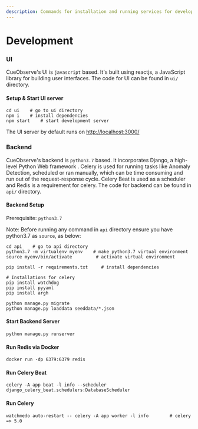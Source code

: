 ```yaml
---
description: Commands for installation and running services for development
---
```


# Development

### UI 

CueObserve's UI is `javascript` based. It's built using reactjs, a JavaScript library for building user interfaces. The code for UI can be found in `ui/` directory.

#### Setup & Start UI server

```text
cd ui    # go to ui directory
npm i    # install dependencies
npm start    # start development server
```

The UI server by default runs on [http://localhost:3000/](https://reactjs.org/)

### Backend 

CueObserve's backend is `python3.7` based. It incorporates Django, a high-level Python Web framework .  Celery is used for running tasks like Anomaly Detection, scheduled or ran manually, which can be time consuming and run out of the request-response cycle. Celery Beat is used as a scheduler and Redis is a requirement for celery. The code for backend can be found in `api/` directory.

#### Backend Setup 

Prerequisite: `python3.7`

Note: Before running any command in `api` directory ensure you have python3.7 as `source`, as below:

```text
cd api    # go to api directory
python3.7 -m virtualenv myenv    # make python3.7 virtual environment
source myenv/bin/activate         # activate virtual environment

pip install -r requirements.txt     # install dependencies

# Installations for celery 
pip install watchdog
pip install pyyaml
pip install argh

python manage.py migrate
python manage.py loaddata seeddata/*.json
```

#### Start Backend Server

```text
python manage.py runserver
```

#### Run Redis via Docker

```text
docker run -dp 6379:6379 redis
```

#### Run Celery Beat 

```text
celery -A app beat -l info --scheduler django_celery_beat.schedulers:DatabaseScheduler
```

#### Run Celery  

```text
watchmedo auto-restart -- celery -A app worker -l info        # celery => 5.0
```



